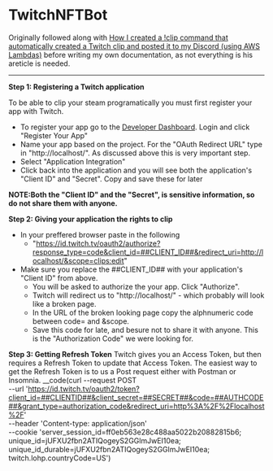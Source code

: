 # TwitchNFTBot
Originally followed along with [How I created a !clip command that automatically created a Twitch clip and posted it to my Discord (using AWS Lambdas)](https://www.specialagentsqueaky.com/blog-post/8gkvc50n/2020-06-17-how-i-created-clip-command-for-twitch-clips/#step-2-registering-a-twitch-application) before writing my own documentation, as not everything is his areticle is needed. 

-----------------------------------------------------------------------------------------------------------------------------------
__Step 1: Registering a Twitch application__

To be able to clip your steam programatically you must first register your app with Twitch.
* To register your app go to the [Developer Dashboard](https://dev.twitch.tv/login). Login and click "Register Your App"
* Name your app based on the project. For the "OAuth Redirect URL" type in "http://localhost/". As discussed above this is very important step.
* Select "Application Integration"
* Click back into the application and you will see both the application's "Client ID" and "Secret". Copy and save these for later

__NOTE:Both the "Client ID" and the "Secret", is sensitive information, so do not share them with anyone.__
    
    
    
__Step 2: Giving your application the rights to clip__
* In your preffered browser paste in the following 
    *  "https://id.twitch.tv/oauth2/authorize?response_type=code&client_id=##CLIENT_ID##&redirect_uri=http://localhost/&scope=clips:edit" 
* Make sure you replace the ##CLIENT_ID## with your application's "Client ID" from above.
    * You will be asked to authorize the your app. Click "Authorize".
    * Twitch will redirect us to "http://localhost/" - which probably will look like a broken page.
    * In the URL of the broken looking page copy the alphnumeric code between code= and &scope.
    * Save this code for late, and besure not to share it with anyone. This is the "Authorization Code" we were looking for.
    
    
    
__Step 3: Getting Refresh Token__
    Twitch gives you an Access Token, but then requires a Refresh Token to update that Access Token.
    The easiest way to get the Refresh Token is to us a Post request either with Postman or Insomnia.
    __code(curl --request POST \
  --url 'https://id.twitch.tv/oauth2/token?client_id=##CLIENTID##&client_secret=##SECRET##&code=##AUTHCODE##&grant_type=authorization_code&redirect_uri=http%3A%2F%2Flocalhost%2F' \
  --header 'Content-type: application/json' \
  --cookie 'server_session_id=ff0eb563e28c488aa5022b20882815b6; unique_id=jUFXU2fbn2ATIQogeyS2GGlmJwEI10ea; unique_id_durable=jUFXU2fbn2ATIQogeyS2GGlmJwEI10ea; twitch.lohp.countryCode=US')
